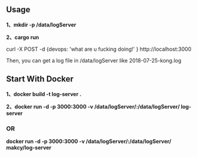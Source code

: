 ## Usage
**1、mkdir -p /data/logServer**

**2、cargo run**

curl -X POST -d {devops: 'what are u fucking doing!' } http://localhost:3000

Then, you can get a log file in /data/logServer like 2018-07-25-kong.log 

## Start With Docker
**1、docker build -t log-server .**

**2、docker run -d -p 3000:3000 -v /data/logServer/:/data/logServer/ log-server**

### OR
**docker run -d -p 3000:3000 -v /data/logServer/:/data/logServer/ makcy/log-server**
